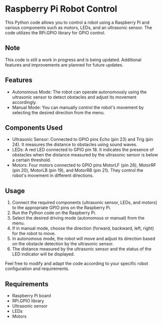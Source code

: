 # Raspberry Pi Robot Control

This Python code allows you to control a robot using a Raspberry Pi and various components such as motors, LEDs, and an ultrasonic sensor. The code utilizes the RPi.GPIO library for GPIO control.

## Note

 This code is still a work in progress and is being updated. Additional features and improvements are planned for future updates.

## Features

- Autonomous Mode: The robot can operate autonomously using the ultrasonic sensor to detect obstacles and adjust its movement accordingly.
- Manual Mode: You can manually control the robot's movement by selecting the desired direction from the menu.

## Components Used

- Ultrasonic Sensor: Connected to GPIO pins Echo (pin 23) and Trig (pin 24). It measures the distance to obstacles using sound waves.
- LEDs: A red LED connected to GPIO pin 18. It indicates the presence of obstacles when the distance measured by the ultrasonic sensor is below a certain threshold.
- Motors: Four motors connected to GPIO pins MotorLF (pin 26), MotorRF (pin 20), MotorLB (pin 19), and MotorRB (pin 21). They control the robot's movement in different directions.

## Usage

1. Connect the required components (ultrasonic sensor, LEDs, and motors) to the appropriate GPIO pins on the Raspberry Pi.
2. Run the Python code on the Raspberry Pi.
3. Select the desired driving mode (autonomous or manual) from the menu.
4. If in manual mode, choose the direction (forward, backward, left, right) for the robot to move.
5. In autonomous mode, the robot will move and adjust its direction based on the obstacle detection by the ultrasonic sensor.
6. The distance measured by the ultrasonic sensor and the status of the LED indicator will be displayed.

Feel free to modify and adapt the code according to your specific robot configuration and requirements.

## Requirements

- Raspberry Pi board
- RPi.GPIO library
- Ultrasonic sensor
- LEDs
- Motors

